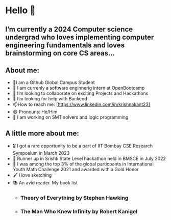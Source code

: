 # Hello 👋

## I’m currently a 2024 Computer science undergrad who loves implementing computer engineering fundamentals and loves brainstorming on core CS areas...

## About me:

- 🔭I am a Github Global Campus Student 
- 🌱 I am currenly a software enginnerig intern at OpenBootcamp
- 👯 I’m looking to collaborate on exciting Projects and Hackathons
- 🤔 I’m looking for help with Backend
- 📫How to reach me: [https://www.linkedin.com/in/krishnakant23]
- 😄 Pronouns: He/Him
- :toolbox: I am working on SMT solvers and logic programming

## A little more about me:
- :medal_military: I got a rare opportunity to be a part of IIT Bombay CSE Research Symposium in March 2023
- :2nd_place_medal: Runner up in Srishti State Level hackathon held in BMSCE in July 2022
- :1st_place_medal: I was among the top 3% of the global particpants in International Youth Math Challenge 2021 and awarded with a Gold Honor
- :paintbrush: I love sketching
- :books: An avid reader.
  My book list
  - ### Theory of Everything by Stephen Hawking
  - ### The Man Who Knew Infinity by Robert Kanigel





